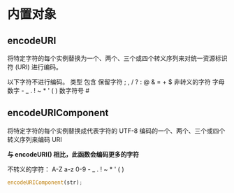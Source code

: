 # 内置对象

## encodeURI

将特定字符的每个实例替换为一个、两个、三个或四个转义序列来对统一资源标识符 (URI) 进行编码。

以下字符不进行编码。
类型 包含
保留字符 ; , / ? : @ & = + $
非转义的字符 字母 数字 - \_ . ! ~ \* ' ( )
数字符号 #

## encodeURIComponent

将特定字符的每个实例替换成代表字符的 UTF-8 编码的一个、两个、三个或四个转义序列来编码 URI

**与 encodeURI() 相比，此函数会编码更多的字符**

不转义的字符：
A-Z a-z 0-9 - \_ . ! ~ \* ' ( )

```javascript
encodeURIComponent(str);
```
